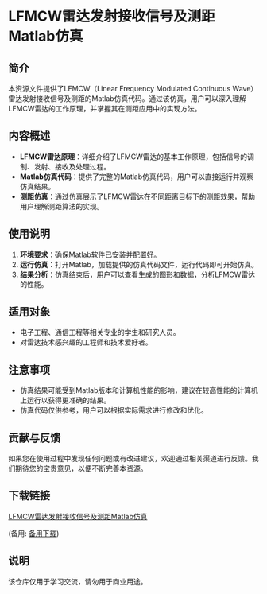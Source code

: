 # LFMCW雷达发射接收信号及测距Matlab仿真

## 简介
本资源文件提供了LFMCW（Linear Frequency Modulated Continuous Wave）雷达发射接收信号及测距的Matlab仿真代码。通过该仿真，用户可以深入理解LFMCW雷达的工作原理，并掌握其在测距应用中的实现方法。

## 内容概述
- **LFMCW雷达原理**：详细介绍了LFMCW雷达的基本工作原理，包括信号的调制、发射、接收及处理过程。
- **Matlab仿真代码**：提供了完整的Matlab仿真代码，用户可以直接运行并观察仿真结果。
- **测距仿真**：通过仿真展示了LFMCW雷达在不同距离目标下的测距效果，帮助用户理解测距算法的实现。

## 使用说明
1. **环境要求**：确保Matlab软件已安装并配置好。
2. **运行仿真**：打开Matlab，加载提供的仿真代码文件，运行代码即可开始仿真。
3. **结果分析**：仿真结束后，用户可以查看生成的图形和数据，分析LFMCW雷达的性能。

## 适用对象
- 电子工程、通信工程等相关专业的学生和研究人员。
- 对雷达技术感兴趣的工程师和技术爱好者。

## 注意事项
- 仿真结果可能受到Matlab版本和计算机性能的影响，建议在较高性能的计算机上运行以获得更准确的结果。
- 仿真代码仅供参考，用户可以根据实际需求进行修改和优化。

## 贡献与反馈
如果您在使用过程中发现任何问题或有改进建议，欢迎通过相关渠道进行反馈。我们期待您的宝贵意见，以便不断完善本资源。

## 下载链接
[LFMCW雷达发射接收信号及测距Matlab仿真](https://pan.quark.cn/s/ae7426a462e9) 

(备用: [备用下载](https://pan.baidu.com/s/1w-NHMkobCFMlSJgkOmYHpg?pwd=1234))

## 说明

该仓库仅用于学习交流，请勿用于商业用途。
